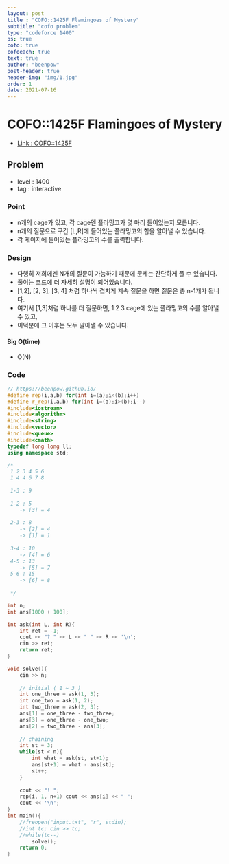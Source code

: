 ```yaml
---
layout: post
title : "COFO::1425F Flamingoes of Mystery"
subtitle: "cofo problem"
type: "codeforce 1400"
ps: true
cofo: true
cofoeach: true
text: true
author: "beenpow"
post-header: true
header-img: "img/1.jpg"
order: 1
date: 2021-07-16
---
```

# COFO::1425F Flamingoes of Mystery
- [Link : COFO::1425F](https://codeforces.com/problemset/problem/1425/F)

## Problem 

- level : 1400
- tag : interactive

### Point
- n개의 cage가 있고, 각 cage엔 플라밍고가 몇 마리 들어있는지 모릅니다.
- n개의 질문으로 구간 [L,R]에 들어있는 플라밍고의 합을 알아낼 수 있습니다.
- 각 케이지에 들어있는 플라밍고의 수를 출력합니다.

### Design
- 다행히 저희에겐 N개의 질문이 가능하기 때문에 문제는 간단하게 풀 수 있습니다.
- 풀이는 코드에 더 자세히 설명이 되어있습니다.
- [1,2], [2, 3], [3, 4] 처럼 하나씩 겹치게 계속 질문을 하면 질문은 총 n-1개가 됩니다.
- 여기서 [1,3]처럼 하나를 더 질문하면, 1 2 3 cage에 있는 플라밍고의 수를 알아낼 수 있고,
- 이덕분에 그 이후는 모두 알아낼 수 있습니다.

#### Big O(time)
- O(N)

### Code

```cpp
// https://beenpow.github.io/
#define rep(i,a,b) for(int i=(a);i<(b);i++)
#define r_rep(i,a,b) for(int i=(a);i>(b);i--)
#include<iostream>
#include<algorithm>
#include<string>
#include<vector>
#include<queue>
#include<cmath>
typedef long long ll;
using namespace std;

/*
 1 2 3 4 5 6
 1 4 4 6 7 8
 
 1-3 : 9
 
 1-2 : 5
    -> [3] = 4
 
 2-3 : 8
    -> [2] = 4
    -> [1] = 1
 
 3-4 : 10
    -> [4] = 6
 4-5 : 13
    -> [5] = 7
 5-6 : 15
    -> [6] = 8
 
 */

int n;
int ans[1000 + 100];

int ask(int L, int R){
    int ret = -1;
    cout << "? " << L << " " << R << '\n';
    cin >> ret;
    return ret;
}

void solve(){
    cin >> n;
    
    // initial ( 1 ~ 3 )
    int one_three = ask(1, 3);
    int one_two = ask(1, 2);
    int two_three = ask(2, 3);
    ans[1] = one_three - two_three;
    ans[3] = one_three - one_two;
    ans[2] = two_three - ans[3];
    
    // chaining
    int st = 3;
    while(st < n){
        int what = ask(st, st+1);
        ans[st+1] = what - ans[st];
        st++;
    }
    
    cout << "! ";
    rep(i, 1, n+1) cout << ans[i] << " ";
    cout << '\n';
}
int main(){
    //freopen("input.txt", "r", stdin);
    //int tc; cin >> tc;
    //while(tc--)
        solve();
    return 0;
}
```
